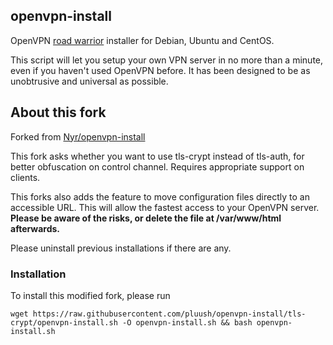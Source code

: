 ## openvpn-install
OpenVPN [road warrior](http://en.wikipedia.org/wiki/Road_warrior_%28computing%29) installer for Debian, Ubuntu and CentOS.

This script will let you setup your own VPN server in no more than a minute, even if you haven't used OpenVPN before. It has been designed to be as unobtrusive and universal as possible.

## About this fork
Forked from [Nyr/openvpn-install](https://github.com/Nyr/openvpn-install)

This fork asks whether you want to use tls-crypt instead of tls-auth, for better obfuscation on control channel. Requires appropriate support on clients.

This forks also adds the feature to move configuration files directly to an accessible URL. This will allow the fastest access to your OpenVPN server. **Please be aware of the risks, or delete the file at /var/www/html afterwards.**

Please uninstall previous installations if there are any.

### Installation
To install this modified fork, please run

`wget https://raw.githubusercontent.com/pluush/openvpn-install/tls-crypt/openvpn-install.sh -O openvpn-install.sh && bash openvpn-install.sh`
